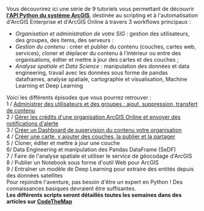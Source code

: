 Vous découvrirez ici une série de 9 tutoriels vous permettant de découvrir **[l'API Python du système ArcGIS](https://developers.arcgis.com/python/)**, destinée au scripting et à l'automatisation d'ArcGIS Enterprise et d'ArcGIS Online à travers 3 workflows principaux :  
+ *Organisation et administration de votre SIG* : gestion des utilisateurs, des groupes, des items, des serveurs :
+ *Gestion du contenu* : créer et publier du contenu (couches, cartes web, services), cloner et déplacer du contenu à l’intérieur ou entre des organisations, éditer et mettre à jour des cartes et des couches ;
+ *Analyse spatiale et Data Science* : manipulation des données et data engineering, travail avec les données sous forme de pandas dataframes, analyse spatiale, cartographie et visualisation, Machine Learning et Deep Learning  

Voici les différents épisodes que vous pourrez retrouver :  
1 / [Administrer des utilisateurs et des groupes : ajout, suppression, transfert de contenu](https://github.com/JapaLenos/Python-in-ArcGIS/tree/main/Prise-en-main-API-Python/Tuto1-admin-utilisateurs-groupes)   
2 / [Gérer les crédits d'une organisation ArcGIS Online et envoyer des notifications d'alerte](https://github.com/JapaLenos/Python-in-ArcGIS/tree/main/Prise-en-main-API-Python/Tuto2-admin-credits-notifications-tasks)  
3 / [Créer un Dashboard de supervision du contenu votre organisation](https://github.com/JapaLenos/Python-in-ArcGIS/tree/main/Prise-en-main-API-Python/Tuto3-admin-metriques-dashboard-supervision)  
4 / [Créer une carte, y ajouter des couches, la publier et la partager](https://github.com/JapaLenos/Python-in-ArcGIS/tree/main/Prise-en-main-API-Python/Tuto4-contenu-creation-publication-carte)  
5 / Cloner, éditer et mettre à jour une couche  
6/  Data Engineering et manipulation des Pandas DataFrame  (SeDF)  
7 / Faire de l'analyse spatiale et utiliser le service de géocodage d'ArcGIS  
8 / Publier un Notebook sous forme d'outil Web pour ArcGIS  
9 / Entraîner un modèle de Deep Learning pour extraire des entités depuis des données satellites  
Pour rejoindre l'aventure, pas besoin d'être un expert en Python ! Des connaissances basiques devraient être suffisantes.  
**Les différents scripts seront détaillés toutes les semaines dans des articles sur [CodeTheMap](https://codethemap.fr)**
